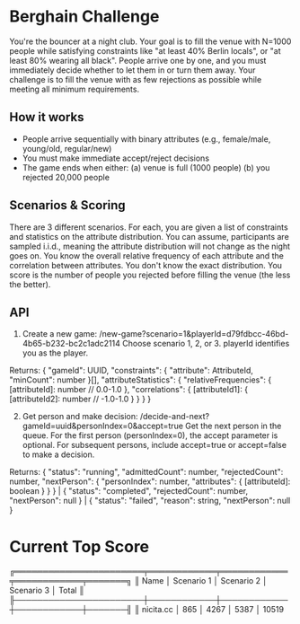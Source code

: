 # Berghain Challenge

You're the bouncer at a night club. Your goal is to fill the venue with N=1000 people while satisfying constraints like "at least 40% Berlin locals", or "at least 80% wearing all black". People arrive one by one, and you must immediately decide whether to let them in or turn them away. Your challenge is to fill the venue with as few rejections as possible while meeting all minimum requirements.

## How it works

- People arrive sequentially with binary attributes (e.g., female/male, young/old, regular/new)
- You must make immediate accept/reject decisions
- The game ends when either:
  (a) venue is full (1000 people)
  (b) you rejected 20,000 people

## Scenarios & Scoring

There are 3 different scenarios. For each, you are given a list of constraints and statistics on the attribute distribution. You can assume, participants are sampled i.i.d., meaning the attribute distribution will not change as the night goes on. You know the overall relative frequency of each attribute and the correlation between attributes. You don't know the exact distribution.
You score is the number of people you rejected before filling the venue (the less the better).

## API

1. Create a new game:
   /new-game?scenario=1&playerId=d79fdbcc-46bd-4b65-b232-bc2c1adc2114
   Choose scenario 1, 2, or 3.
   playerId identifies you as the player.

Returns:
{
"gameId": UUID,
"constraints": {
"attribute": AttributeId,
"minCount": number
}[],
"attributeStatistics": {
"relativeFrequencies": {
[attributeId]: number // 0.0-1.0
},
"correlations": {
[attributeId1]: {
[attributeId2]: number // -1.0-1.0
}
}
}
}

2. Get person and make decision:
   /decide-and-next?gameId=uuid&personIndex=0&accept=true
   Get the next person in the queue. For the first person (personIndex=0), the accept parameter is optional. For subsequent persons, include accept=true or accept=false to make a decision.

Returns:
{
"status": "running",
"admittedCount": number,
"rejectedCount": number,
"nextPerson": {
"personIndex": number,
"attributes": { [attributeId]: boolean }
}
} | {
"status": "completed",
"rejectedCount": number,
"nextPerson": null
} | {
"status": "failed",
"reason": string,
"nextPerson": null
}

# Current Top Score

╔═══════════════════════╤════════════╤════════════╤════════════╤═══════╗
║ Name │ Scenario 1 │ Scenario 2 │ Scenario 3 │ Total ║
╟───────────────────────┼────────────┼────────────┼────────────┼───────╢
║ nicita.cc │ 865 │ 4267 │ 5387 │ 10519
